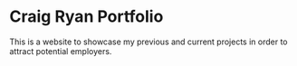 # Craig Ryan Portfolio

This is a website to showcase my previous and current projects in order to attract potential employers.